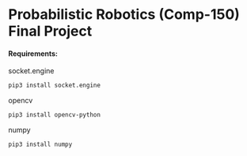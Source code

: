 # Probabilistic Robotics (Comp-150) Final Project

#### Requirements:
socket.engine
```bash
pip3 install socket.engine
```
opencv
```bash
pip3 install opencv-python
```
numpy
```bash
pip3 install numpy
```